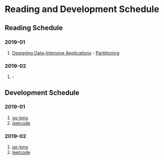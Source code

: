 # Reading and Development Schedule

## Reading Schedule

### 2019-01

1. [Designing Data-Intensive Applications]() - [Partitioning]()

### 2019-02

1. []() - []()

## Development Schedule

### 2019-01

1. [go-kms](https://github.com/zqqiang/go-kms.git)
1. [leetcode](https://leetcode.com/problemset/all/)

### 2019-02

1. [go-kms](https://github.com/zqqiang/go-kms.git)
1. [leetcode](https://leetcode.com/problemset/all/)